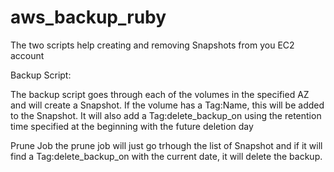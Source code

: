 # aws_backup_ruby

The two scripts help creating and removing Snapshots from you EC2 account

Backup Script:

The backup script goes through each of the volumes in the specified AZ and will create a Snapshot. If the volume has a Tag:Name, this will be added to the Snapshot. 
It will also add a Tag:delete_backup_on using the retention time specified at the beginning with the future deletion day


Prune Job
the prune job will just go trhough the list of Snapshot and if it will find a Tag:delete_backup_on with the current date, it will delete the backup.



